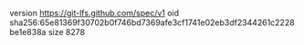 version https://git-lfs.github.com/spec/v1
oid sha256:65e81369f30702b0f746bd7369afe3cf1741e02eb3df2344261c2228be1e838a
size 8278
